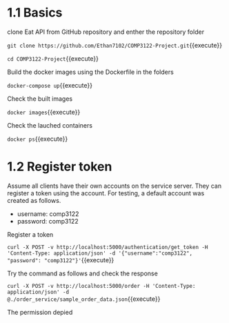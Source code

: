 # 1.1 Basics
clone Eat API from GitHub repository and enther the repository folder

`git clone https://github.com/Ethan7102/COMP3122-Project.git`{{execute}}

`cd COMP3122-Project`{{execute}}

Build the docker images using the Dockerfile in the folders

`docker-compose up`{{execute}}

Check the built images

`docker images`{{execute}}

Check the lauched containers

`docker ps`{{execute}}

# 1.2 Register token
Assume all clients have their own accounts on the service server. They can register a token using the account. For testing, a default account was created as follows.
- username: comp3122
- password: comp3122

Register a token

`curl -X POST -v http://localhost:5000/authentication/get_token -H 'Content-Type: application/json' -d '{"username":"comp3122", "password": "comp3122"}'`{{execute}}

Try the command as follows and check the response

`curl -X POST -v http://localhost:5000/order -H 'Content-Type: application/json' -d @./order_service/sample_order_data.json`{{execute}}

The permission depied 